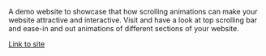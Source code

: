 A demo website to showcase that how scrolling animations can make your website attractive and interactive.
Visit and have a look at top scrolling bar and ease-in and out animations of different sections of your website.

[Link to site](https://hsahu615.github.io/scrollin-animations-demo/)
